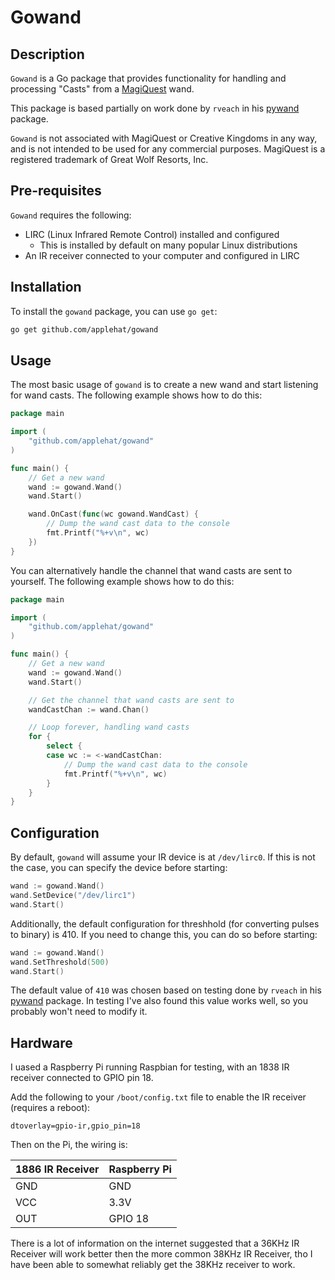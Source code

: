 # Gowand

## Description

`Gowand` is a Go package that provides functionality for handling and processing "Casts" from a [MagiQuest](https://en.wikipedia.org/wiki/MagiQuest) wand. 

This package is based partially on work done by `rveach` in his [pywand](https://gitlab.com/rveach/wand) package.

`Gowand` is not associated with MagiQuest or Creative Kingdoms in any way, and is not intended to be used for any commercial purposes. MagiQuest is a registered trademark of Great Wolf Resorts, Inc.

## Pre-requisites

`Gowand` requires the following:
- LIRC (Linux Infrared Remote Control) installed and configured 
  - This is installed by default on many popular Linux distributions
- An IR receiver connected to your computer and configured in LIRC

## Installation 

To install the `gowand` package, you can use `go get`:

```bash
go get github.com/applehat/gowand
```

## Usage

The most basic usage of `gowand` is to create a new wand and start listening for wand casts. The following example shows how to do this:

```go
package main

import (
	"github.com/applehat/gowand"
)

func main() {
	// Get a new wand
	wand := gowand.Wand()
	wand.Start()

	wand.OnCast(func(wc gowand.WandCast) {
		// Dump the wand cast data to the console
        fmt.Printf("%+v\n", wc)
	})
}

```

You can alternatively handle the channel that wand casts are sent to yourself. The following example shows how to do this:

```go
package main

import (
    "github.com/applehat/gowand"
)

func main() {
    // Get a new wand
    wand := gowand.Wand()
    wand.Start()

    // Get the channel that wand casts are sent to
    wandCastChan := wand.Chan()

    // Loop forever, handling wand casts
    for {
        select {
        case wc := <-wandCastChan:
            // Dump the wand cast data to the console
            fmt.Printf("%+v\n", wc)
        }
    }
}
```

## Configuration

By default, `gowand` will assume your IR device is at `/dev/lirc0`. If this is not the case, you can specify the device before starting:

```go
wand := gowand.Wand()
wand.SetDevice("/dev/lirc1")
wand.Start()
```

Additionally, the default configuration for threshhold (for converting pulses to binary) is 410. If you need to change this, you can do so before starting:

```go
wand := gowand.Wand()
wand.SetThreshold(500)
wand.Start()
```

The default value of `410` was chosen based on testing done by `rveach` in his [pywand](https://gitlab.com/rveach/wand) package. In testing I've also found this value works well, so you probably won't need to modify it.

## Hardware

I uased a Raspberry Pi running Raspbian for testing, with an 1838 IR receiver connected to GPIO pin 18. 

Add the following to your `/boot/config.txt` file to enable the IR receiver (requires a reboot):

```
dtoverlay=gpio-ir,gpio_pin=18
```

Then on the Pi, the wiring is:

1886 IR Receiver | Raspberry Pi
---------------- | ------------
GND              | GND
VCC              | 3.3V
OUT              | GPIO 18

There is a lot of information on the internet suggested that a 36KHz IR Receiver will work better then the more common 38KHz IR Receiver, tho I have been able to somewhat reliably get the 38KHz receiver to work.
